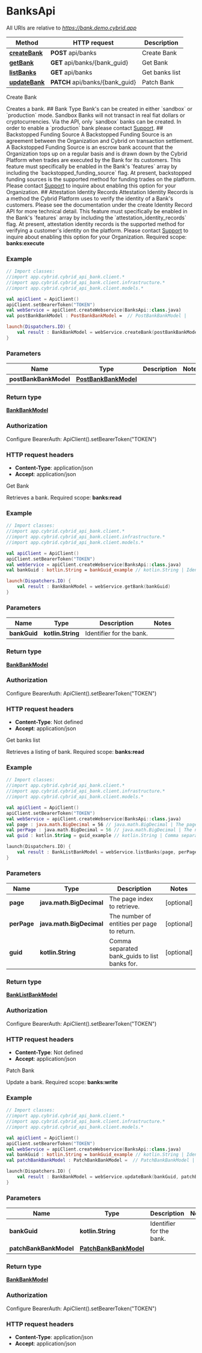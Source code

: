# BanksApi

All URIs are relative to *https://bank.demo.cybrid.app*

Method | HTTP request | Description
------------- | ------------- | -------------
[**createBank**](BanksApi.md#createBank) | **POST** api/banks | Create Bank
[**getBank**](BanksApi.md#getBank) | **GET** api/banks/{bank_guid} | Get Bank
[**listBanks**](BanksApi.md#listBanks) | **GET** api/banks | Get banks list
[**updateBank**](BanksApi.md#updateBank) | **PATCH** api/banks/{bank_guid} | Patch Bank



Create Bank

Creates a bank.  ## Bank Type  Bank&#39;s can be created in either &#x60;sandbox&#x60; or &#x60;production&#x60; mode. Sandbox Banks will not transact in real fiat dollars or cryptocurrencies.  Via the API, only &#x60;sandbox&#x60; banks can be created. In order to enable a &#x60;production&#x60; bank please contact [Support](mailto:support@cybrid.app).  ## Backstopped Funding Source  A Backstopped Funding Source is an agreement between the Organization and Cybrid on transaction settlement. A Backstopped Funding Source is an escrow bank account that the Organization tops up on a regular basis and is drawn down by the Cybrid Platform when trades are executed by the Bank for its customers.  This feature must specifically be enabled in the Bank&#39;s &#x60;features&#x60; array by including the &#x60;backstopped_funding_source&#x60; flag. At present, backstopped funding sources is the supported method for funding trades on the platform.  Please contact [Support](mailto:support@cybrid.app) to inquire about enabling this option for your Organization.  ## Attestation Identity Records  Attestation Identity Records is a method the Cybrid Platform uses to verify the identity of a Bank&#39;s customers. Please see the documentation under the create Identity Record API for more technical detail.  This feature must specifically be enabled in the Bank&#39;s &#x60;features&#x60; array by including the &#x60;attestation_identity_records&#x60; flag. At present, attestation identity records is the supported method for verifying a customer&#39;s identity on the platform.  Please contact [Support](mailto:support@cybrid.app) to inquire about enabling this option for your Organization.    Required scope: **banks:execute**

### Example
```kotlin
// Import classes:
//import app.cybrid.cybrid_api_bank.client.*
//import app.cybrid.cybrid_api_bank.client.infrastructure.*
//import app.cybrid.cybrid_api_bank.client.models.*

val apiClient = ApiClient()
apiClient.setBearerToken("TOKEN")
val webService = apiClient.createWebservice(BanksApi::class.java)
val postBankBankModel : PostBankBankModel =  // PostBankBankModel | 

launch(Dispatchers.IO) {
    val result : BankBankModel = webService.createBank(postBankBankModel)
}
```

### Parameters

Name | Type | Description  | Notes
------------- | ------------- | ------------- | -------------
 **postBankBankModel** | [**PostBankBankModel**](PostBankBankModel.md)|  |

### Return type

[**BankBankModel**](BankBankModel.md)

### Authorization


Configure BearerAuth:
    ApiClient().setBearerToken("TOKEN")

### HTTP request headers

 - **Content-Type**: application/json
 - **Accept**: application/json


Get Bank

Retrieves a bank.  Required scope: **banks:read**

### Example
```kotlin
// Import classes:
//import app.cybrid.cybrid_api_bank.client.*
//import app.cybrid.cybrid_api_bank.client.infrastructure.*
//import app.cybrid.cybrid_api_bank.client.models.*

val apiClient = ApiClient()
apiClient.setBearerToken("TOKEN")
val webService = apiClient.createWebservice(BanksApi::class.java)
val bankGuid : kotlin.String = bankGuid_example // kotlin.String | Identifier for the bank.

launch(Dispatchers.IO) {
    val result : BankBankModel = webService.getBank(bankGuid)
}
```

### Parameters

Name | Type | Description  | Notes
------------- | ------------- | ------------- | -------------
 **bankGuid** | **kotlin.String**| Identifier for the bank. |

### Return type

[**BankBankModel**](BankBankModel.md)

### Authorization


Configure BearerAuth:
    ApiClient().setBearerToken("TOKEN")

### HTTP request headers

 - **Content-Type**: Not defined
 - **Accept**: application/json


Get banks list

Retrieves a listing of bank.  Required scope: **banks:read**

### Example
```kotlin
// Import classes:
//import app.cybrid.cybrid_api_bank.client.*
//import app.cybrid.cybrid_api_bank.client.infrastructure.*
//import app.cybrid.cybrid_api_bank.client.models.*

val apiClient = ApiClient()
apiClient.setBearerToken("TOKEN")
val webService = apiClient.createWebservice(BanksApi::class.java)
val page : java.math.BigDecimal = 56 // java.math.BigDecimal | The page index to retrieve.
val perPage : java.math.BigDecimal = 56 // java.math.BigDecimal | The number of entities per page to return.
val guid : kotlin.String = guid_example // kotlin.String | Comma separated bank_guids to list banks for.

launch(Dispatchers.IO) {
    val result : BankListBankModel = webService.listBanks(page, perPage, guid)
}
```

### Parameters

Name | Type | Description  | Notes
------------- | ------------- | ------------- | -------------
 **page** | **java.math.BigDecimal**| The page index to retrieve. | [optional]
 **perPage** | **java.math.BigDecimal**| The number of entities per page to return. | [optional]
 **guid** | **kotlin.String**| Comma separated bank_guids to list banks for. | [optional]

### Return type

[**BankListBankModel**](BankListBankModel.md)

### Authorization


Configure BearerAuth:
    ApiClient().setBearerToken("TOKEN")

### HTTP request headers

 - **Content-Type**: Not defined
 - **Accept**: application/json


Patch Bank

Update a bank.  Required scope: **banks:write**

### Example
```kotlin
// Import classes:
//import app.cybrid.cybrid_api_bank.client.*
//import app.cybrid.cybrid_api_bank.client.infrastructure.*
//import app.cybrid.cybrid_api_bank.client.models.*

val apiClient = ApiClient()
apiClient.setBearerToken("TOKEN")
val webService = apiClient.createWebservice(BanksApi::class.java)
val bankGuid : kotlin.String = bankGuid_example // kotlin.String | Identifier for the bank.
val patchBankBankModel : PatchBankBankModel =  // PatchBankBankModel | 

launch(Dispatchers.IO) {
    val result : BankBankModel = webService.updateBank(bankGuid, patchBankBankModel)
}
```

### Parameters

Name | Type | Description  | Notes
------------- | ------------- | ------------- | -------------
 **bankGuid** | **kotlin.String**| Identifier for the bank. |
 **patchBankBankModel** | [**PatchBankBankModel**](PatchBankBankModel.md)|  |

### Return type

[**BankBankModel**](BankBankModel.md)

### Authorization


Configure BearerAuth:
    ApiClient().setBearerToken("TOKEN")

### HTTP request headers

 - **Content-Type**: application/json
 - **Accept**: application/json

